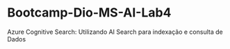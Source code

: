 # Bootcamp-Dio-MS-AI-Lab4
Azure Cognitive Search: Utilizando AI Search para indexação e consulta de Dados
